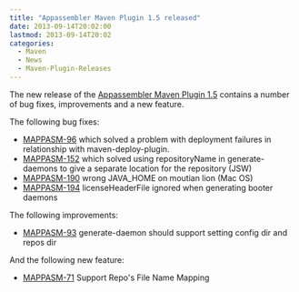 ```yaml
---
title: "Appassembler Maven Plugin 1.5 released"
date: 2013-09-14T20:02:00
lastmod: 2013-09-14T20:02
categories:
  - Maven
  - News
  - Maven-Plugin-Releases
---
```

The new release of the [Appassembler Maven Plugin 1.5](http://mojo.codehaus.org/appassembler/appassembler-maven-plugin/)
contains a number of bug fixes, improvements and a new feature.

<!-- more -->
The following bug fixes:

 * [MAPPASM-96](https://issues.apache.org/jira/browse/MAPPASM-96) which solved a problem with deployment failures 
in relationship with maven-deploy-plugin.
 * [MAPPASM-152](https://issues.apache.org/jira/browse/MAPPASM-152) which solved using repositoryName in generate-daemons to give a separate location 
for the repository (JSW)
 * [MAPPASM-190](https://issues.apache.org/jira/browse/MAPPASM-190) wrong JAVA_HOME on moutian lion (Mac OS)
 * [MAPPASM-194](https://issues.apache.org/jira/browse/MAPPASM-194) licenseHeaderFile ignored when generating booter daemons


The following improvements:

 * [MAPPASM-93](https://issues.apache.org/jira/browse/MAPPASM-93) generate-daemon should support setting config dir and repos dir

And the following new feature:

 * [MAPPASM-71](https://issues.apache.org/jira/browse/MAPPASM-71) Support Repo's File Name Mapping

